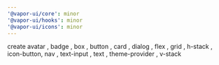 ```yaml
---
'@vapor-ui/core': minor
'@vapor-ui/hooks': minor
'@vapor-ui/icons': minor
---
```


create avatar , badge , box , button , card , dialog , flex , grid , h-stack , icon-button, nav , text-input , text , theme-provider , v-stack

